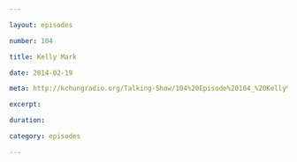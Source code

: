 ```yaml
---

layout: episodes

number: 104

title: Kelly Mark

date: 2014-02-19

meta: http://kchungradio.org/Talking-Show/104%20Episode%20104_%20Kelly%20Mark.mp3

excerpt: 

duration: 

category: episodes

---
```


